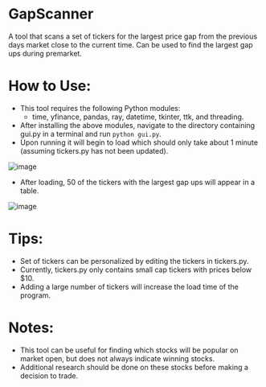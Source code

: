 # GapScanner
A tool that scans a set of tickers for the largest price gap from the previous days market close to the current time. Can be used to find the largest gap ups during premarket.

# How to Use:
- This tool requires the following Python modules:
  - time, yfinance, pandas, ray, datetime, tkinter, ttk, and threading.
- After installing the above modules, navigate to the directory containing gui.py in a terminal and run `python gui.py`.
- Upon running it will begin to load which should only take about 1 minute (assuming tickers.py has not been updated).

![image](https://user-images.githubusercontent.com/81063978/232839785-4be0ca32-c677-4e22-81df-6ea9ff021ed1.png)

- After loading, 50 of the tickers with the largest gap ups will appear in a table.

![image](https://user-images.githubusercontent.com/81063978/232840161-ea32ad68-d0d1-4f0d-ba63-fdde11839f3e.png)

# Tips:
- Set of tickers can be personalized by editing the tickers in tickers.py.
- Currently, tickers.py only contains small cap tickers with prices below $10.
- Adding a large number of tickers will increase the load time of the program.

# Notes:
- This tool can be useful for finding which stocks will be popular on market open, but does not always indicate winning stocks. 
- Additional research should be done on these stocks before making a decision to trade.

